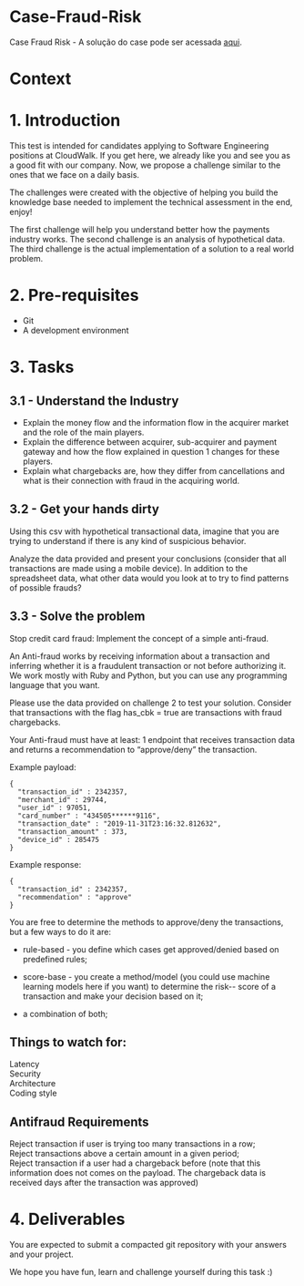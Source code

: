 # Case-Fraud-Risk
Case Fraud Risk - A solução do case pode ser acessada [aqui](./solucao-case/).

# Context 

# 1. Introduction
This test is intended for candidates applying to Software Engineering positions at CloudWalk. If you get here, we already like you and see you as a good fit with our company. Now, we propose a challenge similar to the ones that we face on a daily basis.

The challenges were created with the objective of helping you build the knowledge base needed to implement the technical assessment in the end, enjoy!

The first challenge will help you understand better how the payments industry works.
The second challenge is an analysis of hypothetical data.
The third challenge is the actual implementation of a solution to a real world problem.

# 2. Pre-requisites
- Git
- A development environment

# 3. Tasks

## 3.1 - Understand the Industry
- Explain the money flow and the information flow in the acquirer market and the role of the main players.
- Explain the difference between acquirer, sub-acquirer and payment gateway and how the flow explained in question 1 changes for these players.
- Explain what chargebacks are, how they differ from cancellations and what is their connection with fraud in the acquiring world.

## 3.2 - Get your hands dirty

Using this csv with hypothetical transactional data, imagine that you are trying to understand if there is any kind of suspicious behavior.

Analyze the data provided and present your conclusions (consider that all transactions are made using a mobile device).
In addition to the spreadsheet data, what other data would you look at to try to find patterns of possible frauds?

## 3.3 - Solve the problem

Stop credit card fraud: Implement the concept of a simple anti-fraud.

An Anti-fraud works by receiving information about a transaction and inferring whether it is a fraudulent transaction or not before authorizing it. We work mostly with Ruby and Python, but you can use any programming language that you want.

Please use the data provided on challenge 2 to test your solution. Consider that transactions with the flag has_cbk = true are transactions with fraud chargebacks.

Your Anti-fraud must have at least: 1 endpoint that receives transaction data and returns a recommendation to “approve/deny” the transaction.

Example payload:

```
{
  "transaction_id" : 2342357,
  "merchant_id" : 29744, 
  "user_id" : 97051,  
  "card_number" : "434505******9116",  
  "transaction_date" : "2019-11-31T23:16:32.812632", 
  "transaction_amount" : 373, 
  "device_id" : 285475
}
```

Example response:

```
{ 
  "transaction_id" : 2342357,
  "recommendation" : "approve"
}
```

You are free to determine the methods to approve/deny the transactions, but a few ways to do it are:

- rule-based - you define which cases get approved/denied based on predefined rules;

- score-base - you create a method/model (you could use machine learning models here if you want) to determine the risk-- score of a transaction and make your decision based on it;

- a combination of both;

## Things to watch for:

Latency \
Security \
Architecture \
Coding style

## Antifraud Requirements
Reject transaction if user is trying too many transactions in a row; \
Reject transactions above a certain amount in a given period; \
Reject transaction if a user had a chargeback before (note that this information does not comes on the payload. The chargeback data is received days after the transaction was approved)

# 4. Deliverables

You are expected to submit a compacted git repository with your answers and your project.

We hope you have fun, learn and challenge yourself during this task :)
